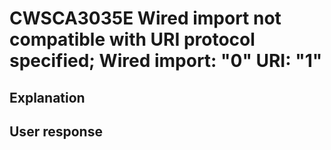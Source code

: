 # CWSCA3035E Wired import not compatible with URI protocol specified; Wired import: "0"  URI: "1"

## Explanation

## User response